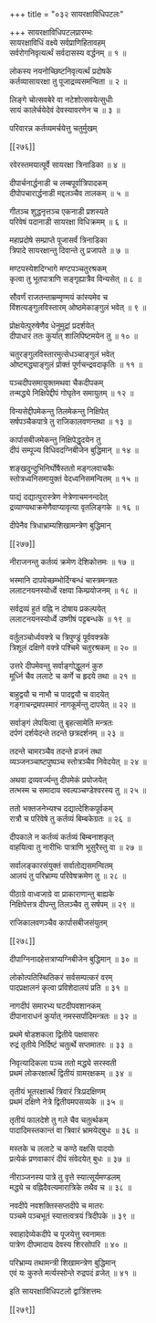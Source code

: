 +++
title = "०३२ सायरक्षाविधिपटलः"

+++
सायरक्षाविधिपटलप्रारम्भः  
सायरक्षाविधिं वक्ष्ये सर्वप्राणिहितावहम्  
सर्वरोगनिवृत्यर्त्थं सर्वदासस्य वर्द्धनम् ॥ १ ॥


लोकस्य नयनोच्छिष्टनिवृत्यर्त्थं प्रदोषके  
कर्तव्यासायरक्षा तु पूजाद्रव्यसमन्विता ॥ २ ॥


लिङ्गे चोत्सवबेरे वा नटेशोत्सवयेत्सुधीः  
सायं कालेर्चयेदेवं देवस्यावरणेन च ॥ ३ ॥


परिवारन्न कर्तव्यमर्चयेत्तु चतुर्मुखम्  

[[२७६]]  

रवेरस्तमयात्पूर्वे सायरक्षा त्रिनाडिका ॥ ४ ॥


दीपार्चनार्द्धनाडी च लम्बपूर्वात्रिपादकम्  
दीपोपचारार्द्धनाडी मद्दलञ्चैव तालकम् ॥ ५ ॥


गीतञ्च शुद्धनृत्तञ्च एकनाडी प्रशस्यते  
परिवेषं पदानाडी सायरक्षा विधिक्रमम् ॥ ६ ॥


महाप्रदोषे सम्प्राप्ते पूजासर्वं त्रिनाडिका  
त्रिपादे सायरक्षान्तु दिवान्ते तु प्रजापते ॥ ७ ॥


मण्टपस्येशदिग्भागे मण्टपञ्चतुरश्रकम्  
कृत्वा तु भूतपात्राणि सङ्गृह्यात्रैव विन्यसेत् ॥ ८ ॥


सौवर्णं राजतन्ताम्रम्मृण्मयं कांस्यमेव च  
विंशत्यङ्गुलविस्तारम् ओष्ठमेकाङ्गुलं भवेत् ॥ ९ ॥


प्रोक्षयेत्पुरुषेणैव धेनुमुद्रां प्रदर्शयेत्  
दीपाधारं ततः कुर्यात् शालिपिष्टमयेन तु ॥ १० ॥


चतुरङ्गुलविस्तारमुत्सेधञ्चाङ्गुलं भवेत्  
ओष्टमद्ध्याङ्गुलं प्रोक्तं पूर्णचन्द्रवदाकृतिः ॥ ११ ॥


पञ्चदीपसमायुक्तमथवा चैकदीपकम्  
तन्मद्ध्ये निक्षिपेद्दीपं गोघृतेन समायुतम् ॥ १२ ॥


विन्यसेद्दीपमेकन्तु तिलमेकन्तु निक्षिपेत्  
सर्षपञ्चैकपात्रे तु राजिकालवणन्तथा ॥ १३ ॥


कार्पासबीजमेकन्तु निक्षिपेद्धृदयेन तु  
दीपं सम्पूज्य विधिवदग्निबीजेन बुद्धिमान् ॥ १४ ॥


शङ्खदुन्दुभिनिर्घोषैस्ततो मङ्गलवाचकैः  
स्तोत्रध्वनिसमायुक्तं वेदध्वनिसमन्वितम् ॥ १५ ॥


पाद्यं दद्यात्पुरास्त्रेण नेत्रेणाचमनन्ददेत्  
द्रव्याण्यथाक्रमेणैवाप्यावृत्या वृतलिङ्गके ॥ १६ ॥


दीपेनैव त्रिधाभ्राम्यशिखामन्त्रेण बुद्धिमान्  

[[२७७]]  

नीराजनन्तु कर्तव्यं क्रमेण देशिकोत्तमः ॥ १७ ॥


भस्मानि दापयेच्छम्भोर्दिग्बन्धं चास्त्रमन्त्रतः  
ललाटनयनस्योर्ध्वे रक्षया किम्प्रयोजनम् ॥ १८ ॥


सर्वद्रव्यं हुतं वह्नि न दोषाय प्रकल्पयेत्  
ललाटनयनस्योर्ध्वे उष्णीषं पट्टबन्धके ॥ १९ ॥


वर्तुलञ्चोर्ध्ववक्त्रे च त्रिपुण्ड्रं पूर्ववक्त्रके  
त्रिशूलं दक्षिणे वक्त्रे पश्चिमे चतुरश्रकम् ॥ २० ॥


उत्तरे दीपमेवन्तु सर्वाङ्गोद्धूलनं कुरु  
मूर्ध्नि चैव ललाटे च कर्णे च हृदये तथा ॥ २१ ॥


बाहुद्वयौ च नाभौ च पादद्वयौ च वादयेत्  
गङ्गाचन्द्रमपस्मारं नागकूर्मन्तु दापयेत् ॥ २२ ॥


सर्वाङ्गं लेपयित्वा तु बृहत्सामेति मन्त्रतः  
दर्पणं दर्शयेदन्ते तदन्ते छत्रदर्शनम् ॥ २३ ॥


तदन्ते चामरञ्चैव तदन्ते व्रजनं तथा  
व्यञ्जनञ्चाष्टपुष्पञ्च स्तोत्रञ्चैव निवेदयेत् ॥ २४ ॥


अथवा द्रव्यवर्ज्यन्तु दीपमेकं प्रयोजयेत्  
तत्भस्म च समादाय स्वल्पञ्चण्डेश्वरस्य तु ॥ २५ ॥


ततो भक्तजनेभ्यश्च दद्यात्देशिकपूर्वकम्  
रात्रौ च परिवेषे तु कर्तव्यं बिम्बकेग्रतः ॥ २६ ॥


दीपकाले न कर्तव्यं कर्तव्यं बिम्बनाशकृत्  
वाहयित्वा तु नारीभिः पात्राणि भूसुरैस्तु वा ॥ २७ ॥


सर्वालङ्कारसंयुक्तं सर्वातोद्यसमन्वितम्  
आलयं तु परिभ्राम्य परिवेषक्रमेण तु ॥ २८ ॥


पीठाग्रे वाध्वजाग्रे वा प्राकाराणान्तु बाह्यके  
निक्षिपेत्तत्र दीपन्तु तिलञ्चैव तु सर्षपम् ॥ २९ ॥


राजिकालवणञ्चैव कार्पासबीजसंयुतम्  

[[२७८]]  

दीपाग्निनादहेत्तत्राप्यग्निबीजेन बुद्धिमान् ॥ ३० ॥


लोकोत्पतिस्थितिकरं सर्वसम्पत्करं वरम्  
पादप्रक्षालनं कृत्वा प्रविशेदालयं प्रति ॥ ३१ ॥


नागदीपं समारभ्य घटदीपवशानकम्  
दीपानाराधनं कुर्यात् नमस्सर्पादिमन्त्रतः ॥ ३२ ॥


प्रथमे षोडशकला द्वितीये पक्षवासरः  
रुद्रं तृतीये निर्दिष्टं चतुर्त्थे सप्तमातरः ॥ ३३ ॥


निवृत्यादिकला पञ्च ततो मद्ध्ये सरस्वती  
प्रथमं लोकरक्षार्त्थं द्वितीयं ग्रामरक्षकम् ॥ ३४ ॥


तृतीयं भूतरक्षार्त्थं त्रिवारं त्रिःप्रदक्षिणम्  
प्रथमं दक्षिणे नेत्रे द्वितीयमपसव्यके ॥ ३५ ॥


तृतीयं फालदेशे तु गले चैव चतुर्त्थकम्  
पादादिमस्तकान्तं वा त्रिवारं भ्रामयेद्बुधः ॥ ३६ ॥


मस्तके च ललाटे च कण्ठे वक्षसि पादयोः  
प्रत्येकं प्रणवाकारं दीपं संवेदयेत् बुधः ॥ ३७ ॥


नीराञ्जनस्य पात्रे तु वृत्ते स्यात्सूर्यमण्डलम्  
मद्ध्ये च वह्निदैवत्यमारात्रिके तथैव च ॥ ३८ ॥


नवदीपे नवशक्तिस्सप्तदीपे च मातरः  
पञ्चमे पञ्चभूतं स्यात्तत्वत्रयं त्रिदीपके ॥ ३९ ॥


स्वाहादेव्येकदीपे च पूजयेत्तु स्वनामतः  
पात्रेण दीपमादाय देवस्य शिरसोपरि ॥ ४० ॥


परिभ्राम्य तथामन्त्री शिखामन्त्रेण बुद्धिमान्  
एवं यः कुरुते मर्त्यस्सोन्ते रुद्रपदं व्रजेत् ॥ ४१ ॥


इति सायरक्षाविधिपटलो द्वात्रिंशत्तमः  

[[२७९]]  
